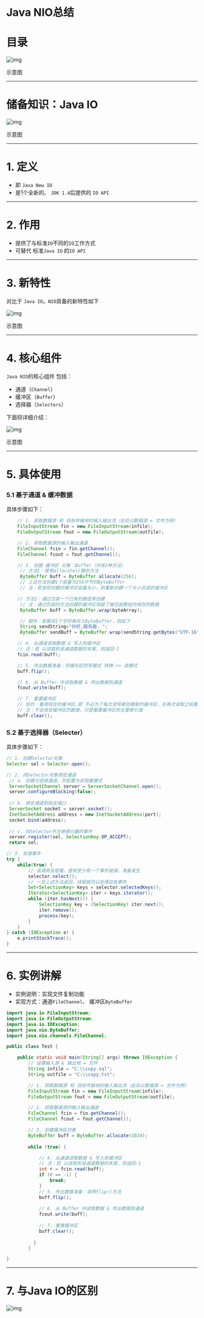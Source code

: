 # Java NIO总结

# 目录



![img](https:////upload-images.jianshu.io/upload_images/944365-ab6030fbfd826e0e.png?imageMogr2/auto-orient/strip%7CimageView2/2/w/496/format/webp)

示意图

------

# 储备知识：Java IO



![img](https://github.com/muyinchen/woker/blob/master/mypics/Java%20IO.jpg?raw=true)

示意图

------

# 1. 定义

- 即 `Java New IO` 
- 是1个全新的、 `JDK 1.4`后提供的 `IO API` 

------

# 2. 作用

- 提供了与标准`IO`不同的`IO`工作方式
- 可替代 标准`Java IO` 的`IO API` 

------

# 3. 新特性

对比于 `Java IO`，`NIO`具备的新特性如下



![img](https://github.com/muyinchen/woker/blob/master/mypics/NIO%E5%85%B7%E5%A4%87%E7%9A%84%E6%96%B0%E7%89%B9%E6%80%A7.png?raw=true)

示意图

------

# 4. 核心组件

`Java NIO`的核心组件 包括：

- 通道（`Channel`）
- 缓冲区（`Buffer`）
- 选择器（`Selectors`）

下面将详细介绍：



![img](https://github.com/muyinchen/woker/blob/master/mypics/Java%20NIO%E7%9A%84%E6%A0%B8%E5%BF%83%E7%BB%84%E4%BB%B6.png?raw=true)

示意图

------

# 5.  具体使用

### 5.1 基于通道 & 缓冲数据

具体步骤如下：

```java
    // 1. 获取数据源 和 目标传输地的输入输出流（此处以数据源 = 文件为例）
    FileInputStream fin = new FileInputStream(infile);
    FileOutputStream fout = new FileOutputStream(outfile);

    // 2. 获取数据源的输入输出通道
    FileChannel fcin = fin.getChannel();
    FileChannel fcout = fout.getChannel();

    // 3. 创建 缓冲区 对象：Buffer（共有2种方法）
     // 方法1：使用allocate()静态方法
     ByteBuffer buff = ByteBuffer.allocate(256);
     // 上述方法创建1个容量为256字节的ByteBuffer
     // 注：若发现创建的缓冲区容量太小，则重新创建一个大小合适的缓冲区

    // 方法2：通过包装一个已有的数组来创建
     // 注：通过包装的方法创建的缓冲区保留了被包装数组内保存的数据
     ByteBuffer buff = ByteBuffer.wrap(byteArray);

     // 额外：若需将1个字符串存入ByteBuffer，则如下
     String sendString="你好,服务器. ";
     ByteBuffer sendBuff = ByteBuffer.wrap(sendString.getBytes("UTF-16"));

    // 4. 从通道读取数据 & 写入到缓冲区
    // 注：若 以读取到该通道数据的末尾，则返回-1
    fcin.read(buff);

    // 5. 传出数据准备：将缓存区的写模式 转换->> 读模式
    buff.flip();

    // 6. 从 Buffer 中读取数据 & 传出数据到通道
    fcout.write(buff);

    // 7. 重置缓冲区
    // 目的：重用现在的缓冲区,即 不必为了每次读写都创建新的缓冲区，在再次读取之前要重置缓冲区
    // 注：不会改变缓冲区的数据，只是重置缓冲区的主要索引值
    buff.clear();
```

### 5.2 基于选择器（Selecter）

具体步骤如下：

```java
// 1. 创建Selector对象   
Selector sel = Selector.open();

// 2. 向Selector对象绑定通道   
 // a. 创建可选择通道，并配置为非阻塞模式   
 ServerSocketChannel server = ServerSocketChannel.open();   
 server.configureBlocking(false);   
 
 // b. 绑定通道到指定端口   
 ServerSocket socket = server.socket();   
 InetSocketAddress address = new InetSocketAddress(port);   
 socket.bind(address);   
 
 // c. 向Selector中注册感兴趣的事件   
 server.register(sel, SelectionKey.OP_ACCEPT);    
 return sel;

// 3. 处理事件
try {    
    while(true) { 
        // 该调用会阻塞，直到至少有一个事件就绪、准备发生 
        selector.select(); 
        // 一旦上述方法返回，线程就可以处理这些事件
        Set<SelectionKey> keys = selector.selectedKeys(); 
        Iterator<SelectionKey> iter = keys.iterator(); 
        while (iter.hasNext()) { 
            SelectionKey key = (SelectionKey) iter.next(); 
            iter.remove(); 
            process(key); 
        }    
    }    
} catch (IOException e) {    
    e.printStackTrace();   
}
```

------

# 6. 实例讲解

- 实例说明：实现文件复制功能
- 实现方式：通道`FileChannel`、 缓冲区`ByteBuffer` 

```java
import java.io.FileInputStream;
import java.io.FileOutputStream;
import java.io.IOException;
import java.nio.ByteBuffer;
import java.nio.channels.FileChannel;

public class Test {

    public static void main(String[] args) throws IOException {
        // 设置输入源 & 输出地 = 文件
        String infile = "C:\\copy.sql";
        String outfile = "C:\\copy.txt";

        // 1. 获取数据源 和 目标传输地的输入输出流（此处以数据源 = 文件为例）
        FileInputStream fin = new FileInputStream(infile);
        FileOutputStream fout = new FileOutputStream(outfile);

        // 2. 获取数据源的输入输出通道
        FileChannel fcin = fin.getChannel();
        FileChannel fcout = fout.getChannel();

        // 3. 创建缓冲区对象
        ByteBuffer buff = ByteBuffer.allocate(1024);
        
        while (true) {

            // 4. 从通道读取数据 & 写入到缓冲区
            // 注：若 以读取到该通道数据的末尾，则返回-1  
            int r = fcin.read(buff);
            if (r == -1) {
                break;
            }
            // 5. 传出数据准备：调用flip()方法  
            buff.flip();
            
            // 6. 从 Buffer 中读取数据 & 传出数据到通道
            fcout.write(buff);
            
            // 7. 重置缓冲区
            buff.clear();
            
          }
        }

}
```

------

# 7. 与Java IO的区别



![img](https://github.com/muyinchen/woker/blob/master/mypics/Java%20IO%20vs%20NIO.png?raw=true)



